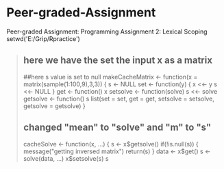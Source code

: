 # Peer-graded-Assignment
Peer-graded Assignment: Programming Assignment 2: Lexical Scoping
setwd('E:/Grip/Rpractice')
> ## here we have the set the input x as a matrix
> ##here s value is set to null
> makeCacheMatrix <- function(x = matrix(sample(1:100,9),3,3)) {
     s <- NULL
     set <- function(y) {
        x <<- y
        s <<- NULL
     }
     get <- function() x
  setsolve <- function(solve) s <<- solve
    getsolve <- function() s      list(set = set, get = get,
          setsolve = setsolve,
          getsolve = getsolve)
 }
> ##  changed "mean" to "solve" and "m" to "s"
> cacheSolve <- function(x, ...) {
     s <- x$getsolve()
    if(!is.null(s)) {
         message("getting inversed matrix")
         return(s)
     }
     data <- x$get()
     s <- solve(data, ...)
     x$setsolve(s)
     s
